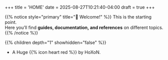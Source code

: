 +++
title = 'HOME'
date = 2025-08-27T10:21:40-04:00
draft = true
+++

{{% notice style="primary" title="👋 Welcome!" %}}
This is the starting point.  
Here you’ll find **guides, documentation, and references** on different topics.
{{% /notice %}}

{{% children depth="1" showhidden="false" %}}

- A Huge {{% icon heart red %}} by HoXoN.
